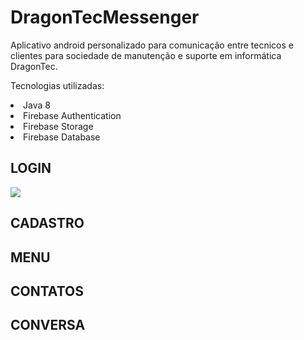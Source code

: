 # DragonTecMessenger
Aplicativo android personalizado para comunicação entre tecnicos e clientes para sociedade de manutenção e suporte em informática DragonTec.

Tecnologias utilizadas:

<li>Java 8</li>
<li>Firebase Authentication</li>
<li>Firebase Storage</li>
<li>Firebase Database</li>


<h2>LOGIN</h2>
<img src=”img/login”>
<h2>CADASTRO</h2>
<h2>MENU</h2>
<h2>CONTATOS</h2>
<h2>CONVERSA</h2>
